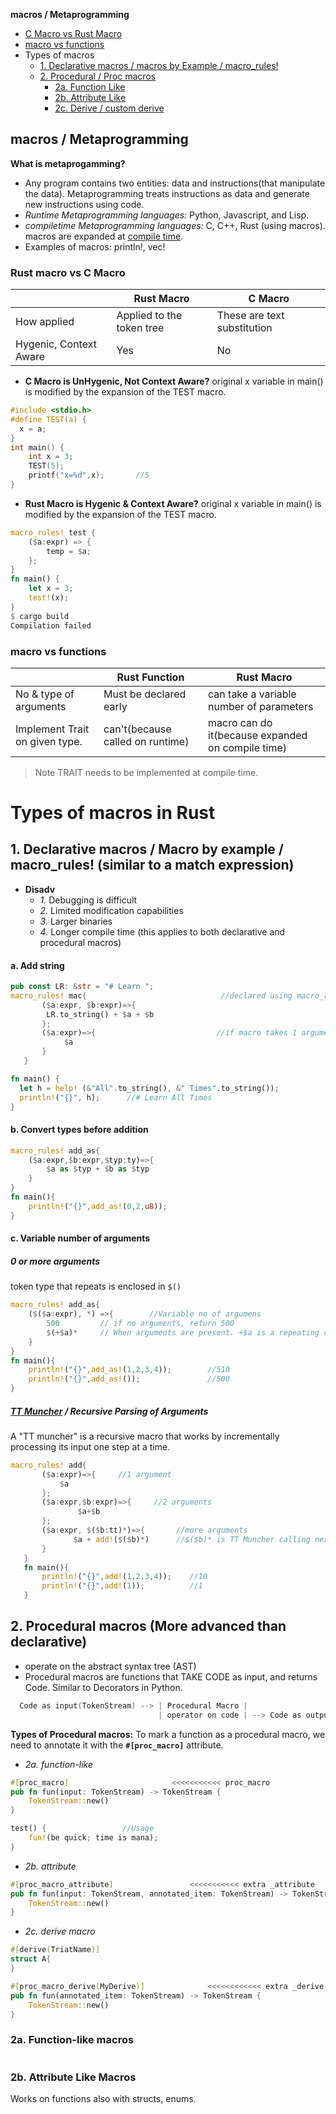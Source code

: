 **macros / Metaprogramming**
- [C Macro vs Rust Macro](#vs1)
- [macro vs functions](#vs2)
- Types of macros
  - [1. Declarative macros / macros by Example / macro_rules!](#dm)
  - [2. Procedural / Proc macros](#pm)
    - [2a. Function Like](#a1) 
    - [2b. Attribute Like](#a2)
    - [2c. Derive / custom derive](Derive_macro.md)

## macros / Metaprogramming
**What is metaprogamming?**
- Any program contains two entities: data and instructions(that manipulate the data). Metaprogramming treats instructions as data and generate new instructions using code.
- _Runtime Metaprogramming languages:_ Python, Javascript, and Lisp.
- _compiletime Metaprogramming languages:_ C, C++, Rust (using macros). macros are expanded at [compile time](/Languages/Programming_Languages/C/Compile/).
- Examples of macros: println!, vec!

<a name=vs1></a>
### Rust macro vs C Macro
||Rust Macro|C Macro|
|---|---|---|
|How applied|Applied to the token tree|These are text substitution|
|Hygenic, Context Aware|Yes|No|

- **C Macro is UnHygenic, Not Context Aware?** original x variable in main() is modified by the expansion of the TEST macro. 
```c
#include <stdio.h> 
#define TEST(a) {
  x = a;
} 
int main() { 
    int x = 3;
    TEST(5);
    printf("x=%d",x);		//5 
}
```
- **Rust Macro is Hygenic & Context Aware?** original x variable in main() is modified by the expansion of the TEST macro. 
```rs
macro_rules! test {
    ($a:expr) => {
        temp = $a;
    };
}
fn main() { 
    let x = 3;
    test!(x);
}
$ cargo build
Compilation failed
```

<a name=vs2></a>
### macro vs functions
||Rust Function|Rust Macro|
|---|---|---|
|No & type of arguments|Must be declared early|can take a variable number of parameters|
|Implement Trait on given type.|can't(because called on runtime)|macro can do it(because expanded on compile time)|
>Note TRAIT needs to be implemented at compile time.



# Types of macros in Rust
<a name=dm></a>
## 1. Declarative macros / Macro by example / macro_rules! (similar to a match expression)
- **Disadv**
  - _1._ Debugging is difficult
  - _2._ Limited modification capabilities
  - _3._ Larger binaries
  - _4._ Longer compile time (this applies to both declarative and procedural macros)
#### a. Add string
```rs
pub const LR: &str = "# Learn ";
macro_rules! mac{                              //declared using macro_rules!
       ($a:expr, $b:expr)=>{
        LR.to_string() + $a + $b
       };
       ($a:expr)=>{                           //if macro takes 1 argument, we can define match for it as well
            $a
       }
   }

fn main() {
  let h = help! (&"All".to_string(), &" Times".to_string());
  println!("{}", h);      //# Learn All Times
}
```
#### b. Convert types before addition
```rs
macro_rules! add_as{
    ($a:expr,$b:expr,$typ:ty)=>{
        $a as $typ + $b as $typ
    }
}
fn main(){
    println!("{}",add_as!(0,2,u8));
}
```
#### c. Variable number of arguments
##### 0 or more arguments
token type that repeats is enclosed in `$()`
```rs
macro_rules! add_as{
    ($($a:expr), *) =>{        //Variable no of argumens
        500         // if no arguments, return 500
        $(+$a)*     // When arguments are present. +$a is a repeating code.
    }
}
fn main(){
    println!("{}",add_as!(1,2,3,4));        //510
    println!("{}",add_as!());               //500
}
```
##### [TT Muncher](https://danielkeep.github.io/tlborm/book/pat-incremental-tt-munchers.html) / Recursive Parsing of Arguments
A "TT muncher" is a recursive macro that works by incrementally processing its input one step at a time.
```rs
macro_rules! add{
       ($a:expr)=>{     //1 argument
           $a
       };
       ($a:expr,$b:expr)=>{     //2 arguments
               $a+$b
       };
       ($a:expr, $($b:tt)*)=>{       //more arguments
              $a + add!($($b)*)      //$($b)* is TT Muncher calling next argument incrementally
       }
   }
   fn main(){
       println!("{}",add!(1,2,3,4));    //10
       println!("{}",add!(1));          //1
   }
```
<a name=pm></a>
## 2. Procedural macros (More advanced than declarative)
- operate on the abstract syntax tree (AST)
- Procedural macros are functions that TAKE CODE as input, and returns Code. Similar to Decorators in Python.
```c
  Code as input(TokenStream) --> | Procedural Macro |
                                 | operator on code | --> Code as output(TokenStream)
```

**Types of Procedural macros:** To mark a function as a procedural macro, we need to annotate it with the **`#[proc_macro]`** attribute.
- _2a. function-like_
```rs
#[proc_macro]						<<<<<<<<<<< proc_macro
pub fn fun(input: TokenStream) -> TokenStream {
    TokenStream::new()
}

test() {                 //Usage
	fun!(be quick; time is mana);
}
```
- _2b. attribute_
```rs
#[proc_macro_attribute]					<<<<<<<<<<< extra _attribute
pub fn fun(input: TokenStream, annotated_item: TokenStream) -> TokenStream {
    TokenStream::new()
}
```
- _2c. derive macro_
```rs
#[derive(TriatName)]
struct A{
}

#[proc_macro_derive(MyDerive)]				<<<<<<<<<<<< extra _derive
pub fn fun(annotated_item: TokenStream) -> TokenStream {
    TokenStream::new()
}
```
<a name=a1></a>
### 2a. Function-like macros
```rs
```
<a name=a2></a>
### 2b. Attribute Like Macros
Works on functions also with structs, enums.
```rs
```
